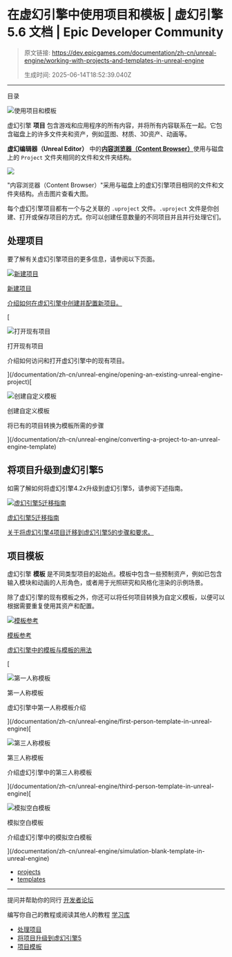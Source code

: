 # 在虚幻引擎中使用项目和模板 | 虚幻引擎 5.6 文档 | Epic Developer Community

> 原文链接: https://dev.epicgames.com/documentation/zh-cn/unreal-engine/working-with-projects-and-templates-in-unreal-engine
> 
> 生成时间: 2025-06-14T18:52:39.040Z

---

目录

![使用项目和模板](https://dev.epicgames.com/community/api/documentation/image/12e0d88d-70fc-4c8a-a976-a580f57c0bfe?resizing_type=fill&width=1920&height=335)

虚幻引擎 **项目** 包含游戏和应用程序的所有内容，并将所有内容联系在一起。它包含磁盘上的许多文件夹和资产，例如蓝图、材质、3D资产、动画等。

**虚幻编辑器（Unreal Editor）** 中的[**内容浏览器（Content Browser）**](/documentation/zh-cn/unreal-engine/content-browser-in-unreal-engine)使用与磁盘上的 `Project` 文件夹相同的文件和文件夹结构。

[![](https://d1iv7db44yhgxn.cloudfront.net/documentation/images/54615b23-099a-44d5-b683-abde4db8a577/project-folder-structure.png)](https://d1iv7db44yhgxn.cloudfront.net/documentation/images/54615b23-099a-44d5-b683-abde4db8a577/project-folder-structure.png)

"内容浏览器（Content Browser）"采用与磁盘上的虚幻引擎项目相同的文件和文件夹结构。点击图片查看大图。

每个虚幻引擎项目都有一个与之关联的 `.uproject` 文件。`.uproject` 文件是你创建、打开或保存项目的方式。你可以创建任意数量的不同项目并且并行处理它们。

## 处理项目

要了解有关虚幻引擎项目的更多信息，请参阅以下页面。

[](/documentation/zh-cn/unreal-engine/creating-a-new-project-in-unreal-engine)

[![新建项目](https://d1iv7db44yhgxn.cloudfront.net/documentation/images/37da7fb6-c9e5-4b8b-a0e5-66d4f82f5fc7/topic_creating-new-project.png)](/documentation/zh-cn/unreal-engine/creating-a-new-project-in-unreal-engine)

[新建项目](/documentation/zh-cn/unreal-engine/creating-a-new-project-in-unreal-engine)

[介绍如何在虚幻引擎中创建并配置新项目。](/documentation/zh-cn/unreal-engine/creating-a-new-project-in-unreal-engine)

[

![打开现有项目](https://d1iv7db44yhgxn.cloudfront.net/documentation/images/2c2ed96e-80a4-4811-8b2c-efadaf2c351e/topic-opening-an-existing-project.png)

打开现有项目

介绍如何访问和打开虚幻引擎中的现有项目。





](/documentation/zh-cn/unreal-engine/opening-an-existing-unreal-engine-project)[

![创建自定义模板](https://d1iv7db44yhgxn.cloudfront.net/documentation/images/b20a27e0-bb89-4cfc-a615-00f0e0349383/topic-converting-project-to-template.png)

创建自定义模板

将已有的项目转换为模板所需的步骤





](/documentation/zh-cn/unreal-engine/converting-a-project-to-an-unreal-engine-template)

## 将项目升级到虚幻引擎5

如需了解如何将虚幻引擎4.2x升级到虚幻引擎5，请参阅下述指南。

[](/documentation/zh-cn/unreal-engine/unreal-engine-5-migration-guide)

[![虚幻引擎5迁移指南](https://d1iv7db44yhgxn.cloudfront.net/documentation/images/dbd9a2e6-60b9-477a-a56c-e04b78842f94/updating-projects-topic.png)](/documentation/zh-cn/unreal-engine/unreal-engine-5-migration-guide)

[虚幻引擎5迁移指南](/documentation/zh-cn/unreal-engine/unreal-engine-5-migration-guide)

[关于将虚幻引擎4项目迁移到虚幻引擎5的步骤和要求。](/documentation/zh-cn/unreal-engine/unreal-engine-5-migration-guide)

## 项目模板

虚幻引擎 **模板** 是不同类型项目的起始点。模板中包含一些预制资产，例如已包含输入模块和动画的人形角色，或者用于光照研究和风格化渲染的示例场景。

除了虚幻引擎的现有模板之外，你还可以将任何项目转换为自定义模板，以便可以根据需要重复使用其资产和配置。

[](/documentation/zh-cn/unreal-engine/unreal-engine-templates-reference)

[![模板参考](https://d1iv7db44yhgxn.cloudfront.net/documentation/images/c00c3228-61d9-46fa-8406-bc627006312c/template-reference-topic-image.png)](/documentation/zh-cn/unreal-engine/unreal-engine-templates-reference)

[模板参考](/documentation/zh-cn/unreal-engine/unreal-engine-templates-reference)

[虚幻引擎中的模板与模板的用法](/documentation/zh-cn/unreal-engine/unreal-engine-templates-reference)

[

![第一人称模板](https://d1iv7db44yhgxn.cloudfront.net/documentation/images/3e2f5398-d02d-45f2-9762-0c81fd5d28ef/first-person-template-topic.png)

第一人称模板

虚幻引擎中第一人称模板介绍





](/documentation/zh-cn/unreal-engine/first-person-template-in-unreal-engine)[

![第三人称模板](https://d1iv7db44yhgxn.cloudfront.net/documentation/images/f3b74b72-0819-4e19-9fcd-35d2c367f28c/third-person-template-topic.png)

第三人称模板

介绍虚幻引擎中的第三人称模板





](/documentation/zh-cn/unreal-engine/third-person-template-in-unreal-engine)[

![模拟空白模板](https://d1iv7db44yhgxn.cloudfront.net/documentation/images/4a1ef472-2487-4995-996c-5a64fc935400/topic-simulation-blank-template.png)

模拟空白模板

介绍虚幻引擎中的模拟空白模板





](/documentation/zh-cn/unreal-engine/simulation-blank-template-in-unreal-engine)

-   [projects](https://dev.epicgames.com/community/search?query=projects)
-   [templates](https://dev.epicgames.com/community/search?query=templates)

* * *

提问并帮助你的同行 [开发者论坛](https://forums.unrealengine.com/categories?tag=unreal-engine)

编写你自己的教程或阅读其他人的教程 [学习库](https://dev.epicgames.com/community/unreal-engine/learning)

-   [处理项目](/documentation/zh-cn/unreal-engine/working-with-projects-and-templates-in-unreal-engine#%E5%A4%84%E7%90%86%E9%A1%B9%E7%9B%AE)
-   [将项目升级到虚幻引擎5](/documentation/zh-cn/unreal-engine/working-with-projects-and-templates-in-unreal-engine#%E5%B0%86%E9%A1%B9%E7%9B%AE%E5%8D%87%E7%BA%A7%E5%88%B0%E8%99%9A%E5%B9%BB%E5%BC%95%E6%93%8E5)
-   [项目模板](/documentation/zh-cn/unreal-engine/working-with-projects-and-templates-in-unreal-engine#%E9%A1%B9%E7%9B%AE%E6%A8%A1%E6%9D%BF)